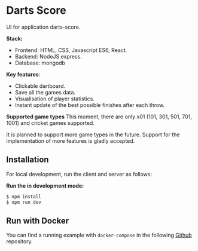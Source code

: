 # Darts Score
UI for application darts-score.

**Stack:** 
* Frontend: HTML, CSS, Javascript ES6, React.
* Backend: NodeJS express.
* Database: mongodb

**Key features**:
 * Clickable dartboard.
 * Save all the games data.
 * Visualisation of player statistics.
 * Instant update of the best possible finishes after each throw.

**Supported game types**
This moment, there are only x01 (101, 301, 501, 701, 1001) and cricket games supported.

It is planned to support more game types in the future.
Support for the implementation of more features is gladly accepted.

## Installation
For local development, run the client and server as follows:


**Run the in development mode:**
```bash
$ npm install
$ npm run dev
```

## Run with Docker
You can find a running example with `docker-compose` in the following [Github](https://github.com/kosterra/darts-score-sample) repository.
